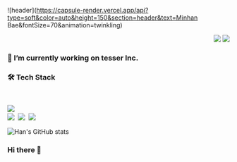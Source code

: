 ![header](https://capsule-render.vercel.app/api?type=soft&color=auto&height=150&section=header&text=Minhan Bae&fontSize=70&animation=twinkling)

<p align="right">
  <a href="mailto:yuyuqw92@gmail.com"><img src="https://img.shields.io/badge/Gmail-d14836?style=flat-square&logo=Gmail&logoColor=white&link=kimseowon98@gmail.com"/></a>
<a href="https://hits.seeyoufarm.com"><img src="https://hits.seeyoufarm.com/api/count/incr/badge.svg?url=https%3A%2F%2Fgithub.com%2Fswkim-sm&count_bg=%2379C83D&title_bg=%23555555&icon=&icon_color=%23E7E7E7&title=hits&edge_flat=false"/></a> 
</p>

<h3> 🔭 I’m currently working on tesser Inc. </h3>
<h3> 🛠 Tech Stack </h3> </br>
<p>
  <a herf="https://twilight-fowl-db3.notion.site/Tech-Blog-f5cb4815912943ffb2f96766d26f264d" target="_blank"><img src="https://img.shields.io/badge/Blog-000000?style=for-the-badge&logo=Notion&logoColor=#FFFFFF"/></a>&nbsp </br>
  <img src="https://img.shields.io/badge/Python-3776AB?style=flat&logo=Python&logoColor=#FFFFFF"/></a>&nbsp
  <img src="https://img.shields.io/badge/Pytorch-EE4C2C?style=flat&logo=Pytorch&logoColor=#FFFFFF"/></a>&nbsp
  <img src="https://img.shields.io/badge/Pytorch Lightning-792EE5?style=flat&logo=Pytorch Lightning&logoColor=#FFFFFF"/></a>&nbsp </br>  
</p>

![Han's GitHub stats](https://github-readme-stats.vercel.app/api?username=Minhan-Bae&show_icons=true&theme=github_dark)

<h3> Hi there 👋

<!--
**Minhan-Bae/Minhan-Bae** is a ✨ _special_ ✨ repository because its `README.md` (this file) appears on your GitHub profile.

Here are some ideas to get you started:

- 🔭 I’m currently working on ...
- 🌱 I’m currently learning ...
- 👯 I’m looking to collaborate on ...
- 🤔 I’m looking for help with ...
- 💬 Ask me about ...
- 📫 How to reach me: ...
- 😄 Pronouns: ...
- ⚡ Fun fact: ...
-->
